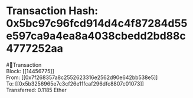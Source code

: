 
Transaction Hash: 0x5bc97c96fcd914d4c4f87284d55e597ca9a4ea8a4038cbedd2bd88c4777252aa
====================================================================================
  
#💸Transaction  
Block: [[14456775]]  
From: [[0x7f268357a8c2552623316e2562d90e642bb538e5]]  
To: [[0x5b3256965e7c3cf26e11fcaf296dfc8807c01073]]  
Transferred: 0.1185 Ether